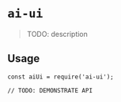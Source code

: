 # `ai-ui`

> TODO: description

## Usage

```
const aiUi = require('ai-ui');

// TODO: DEMONSTRATE API
```
